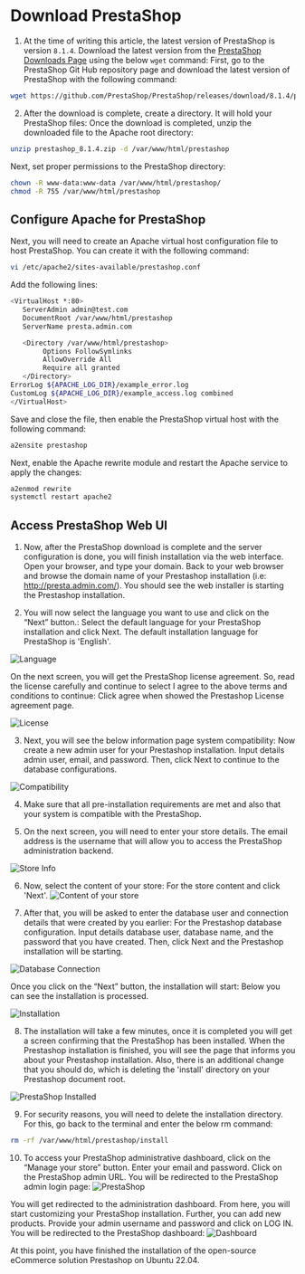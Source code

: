 # Download PrestaShop

1) At the time of writing this article, the latest version of PrestaShop is version `8.1.4`. Download the latest version from the [PrestaShop Downloads Page](https://github.com/PrestaShop/PrestaShop/releases) using the below `wget` command:
First, go to the PrestaShop Git Hub repository page and download the latest version of PrestaShop with the following command:
```bash
wget https://github.com/PrestaShop/PrestaShop/releases/download/8.1.4/prestashop_8.1.4.zip
```

2) After the download is complete, create a directory. It will hold your PrestaShop files:
Once the download is completed, unzip the downloaded file to the Apache root directory:

```bash
unzip prestashop_8.1.4.zip -d /var/www/html/prestashop
```

Next, set proper permissions to the PrestaShop directory:

```bash
chown -R www-data:www-data /var/www/html/prestashop/
chmod -R 755 /var/www/html/prestashop
```

## Configure Apache for PrestaShop
Next, you will need to create an Apache virtual host configuration file to host PrestaShop. You can create it with the following command:
```bash
vi /etc/apache2/sites-available/prestashop.conf
```
Add the following lines:

```bash
<VirtualHost *:80>
   ServerAdmin admin@test.com
   DocumentRoot /var/www/html/prestashop
   ServerName presta.admin.com

   <Directory /var/www/html/prestashop>
        Options FollowSymlinks
        AllowOverride All
        Require all granted 
   </Directory>
ErrorLog ${APACHE_LOG_DIR}/example_error.log
CustomLog ${APACHE_LOG_DIR}/example_access.log combined
</VirtualHost>
```
Save and close the file, then enable the PrestaShop virtual host with the following command:

```bash
a2ensite prestashop
```

Next, enable the Apache rewrite module and restart the Apache service to apply the changes:

```bash
a2enmod rewrite
systemctl restart apache2
```

## Access PrestaShop Web UI

1) Now, after the PrestaShop download is complete and the server configuration is done, you will finish installation via the web interface. Open your browser, and type your domain.
Back to your web browser and browse the domain name of your Prestashop installation (i.e: http://presta.admin.com/). You should see the web installer is starting the Prestashop installation.

2) You will now select the language you want to use and click on the “Next” button.:
Select the default language for your PrestaShop installation and click Next. The default installation language for PrestaShop is 'English'.

![Language](https://github.com/letrungpham700/setup-prestashop/assets/53925226/f51894ea-3076-4f04-ae9b-5618edde7c55)

On the next screen, you will get the PrestaShop license agreement. So, read the license carefully and continue to select I agree to the above terms and conditions to continue:
Click agree when showed the Prestashop License agreement page.

![License](https://github.com/letrungpham700/setup-prestashop/assets/53925226/451e9b29-d8cb-4708-a9c2-3637f1129055)

3) Next, you will see the below information page system compatibility:
Now create a new admin user for your Prestashop installation. Input details admin user, email, and password. Then, click Next to continue to the database configurations.

![Compatibility](https://github.com/letrungpham700/setup-prestashop/assets/53925226/f3fdfca4-2fcb-49b5-8119-3e1ada708507)

4) Make sure that all pre-installation requirements are met and also that your system is compatible with the PrestaShop.

5) On the next screen, you will need to enter your store details. The email address is the username that will allow you to access the PrestaShop administration backend.

![Store Info](https://github.com/letrungpham700/setup-prestashop/assets/53925226/b8837f7b-135d-462a-afbe-a1989ff27e45)

6) Now, select the content of your store:
For the store content and click 'Next'.
![Content of your store](https://github.com/letrungpham700/setup-prestashop/assets/53925226/c020cbe2-f813-4e0d-9824-ecf58dcdba97)

7) After that, you will be asked to enter the database user and connection details that were created by you earlier:
For the Prestashop database configuration. Input details database user, database name, and the password that you have created. Then, click Next and the Prestashop installation will be starting.

![Database Connection](https://github.com/letrungpham700/setup-prestashop/assets/53925226/babc2e61-aeca-4eb8-a163-94ded0cf8f43)

Once you click on the “Next” button, the installation will start:
Below you can see the installation is processed.

![Installation](https://github.com/letrungpham700/setup-prestashop/assets/53925226/9d91110a-fbc3-4e9a-ad9c-c490c08ec7ab)

8) The installation will take a few minutes, once it is completed you will get a screen confirming that the PrestaShop has been installed.
When the Prestashop installation is finished, you will see the page that informs you about your Prestashop installation. Also, there is an additional change that you should do, which is deleting the 'install' directory on your Prestashop document root.

![PrestaShop Installed](https://github.com/letrungpham700/setup-prestashop/assets/53925226/304e8a56-a624-4a1d-abb9-ebf0273aeb07)

9) For security reasons, you will need to delete the installation directory. For this, go back to the terminal and enter the below rm command:

```bash
rm -rf /var/www/html/prestashop/install
```
10) To access your PrestaShop administrative dashboard, click on the “Manage your store” button. Enter your email and password.
Click on the PrestaShop admin URL. You will be redirected to the PrestaShop admin login page:
![PrestaShop](https://github.com/letrungpham700/setup-prestashop/assets/53925226/e24bf975-00f5-4c15-9dcd-dcb8792349d4)

You will get redirected to the administration dashboard. From here, you will start customizing your PrestaShop installation. Further, you can add new products.
Provide your admin username and password and click on LOG IN. You will be redirected to the PrestaShop dashboard:
![Dashboard](https://github.com/letrungpham700/setup-prestashop/assets/53925226/eefd9d29-d83b-4189-a785-8f80280bddab)

At this point, you have finished the installation of the open-source eCommerce solution Prestashop on Ubuntu 22.04.